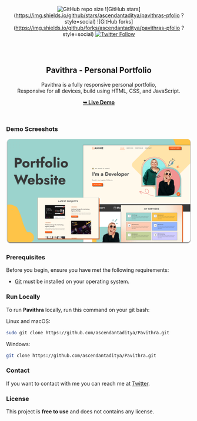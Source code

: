 <div align="center">
  
  ![GitHub repo size](https://img.shields.io/github/repo-size/ascendantaditya/pavithras-pfolio
)
  ![GitHub stars](https://img.shields.io/github/stars/ascendantaditya/pavithras-pfolio
?style=social)
  ![GitHub forks](https://img.shields.io/github/forks/ascendantaditya/pavithras-pfolio
?style=social)
  [![Twitter Follow](https://img.shields.io/twitter/follow/ascendantaditya?style=social)](https://twitter.com/intent/follow?screen_name=ascendantaditya)
  
  <br />
  <br />

  <h2 align="center">Pavithra - Personal Portfolio</h2>

  Pavithra is a fully responsive personal portfolio, <br />Responsive for all devices, build using HTML, CSS, and JavaScript.

  <a href="https://ascendantaditya.github.io/pavithras-pfolio/"><strong>➥ Live Demo</strong></a>

</div>

<br />

### Demo Screeshots

![Pavithra Desktop Demo](./readme-images/desktop.png "Desktop Demo")

### Prerequisites

Before you begin, ensure you have met the following requirements:

* [Git](https://git-scm.com/downloads "Download Git") must be installed on your operating system.

### Run Locally

To run **Pavithra** locally, run this command on your git bash:

Linux and macOS:

```bash
sudo git clone https://github.com/ascendantaditya/Pavithra.git
```

Windows:

```bash
git clone https://github.com/ascendantaditya/Pavithra.git
```

### Contact

If you want to contact with me you can reach me at [Twitter](https://www.twitter.com/ascendantaditya).

### License

This project is **free to use** and does not contains any license.
